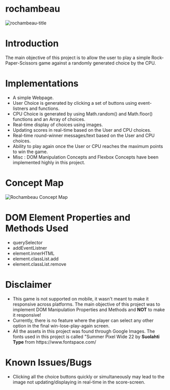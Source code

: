 # rochambeau

![rochambeau-title](https://github.com/mohammednumaan/rochambeau/assets/138296610/7bc7f75d-03ad-42f3-a3c7-1b4046652413)

# Introduction

The main objective of this project is to allow the user to play a simple Rock-Paper-Scissors game against a randomly generated choice by the CPU.

# Implementations

<ul>
  <li> A simple Webpage.</li>
  <li> User Choice is generated by clicking a set of buttons using event-listners and functions.</li>
  <li> CPU Choice is generated by using Math.random() and Math.floor() functions and an Array of choices.</li>
  <li>Real-time display of choices using images.</li>
  <li>Updating scores in real-time based on the User and CPU choices.</li>
  <li>Real-time round-winner messages/text based on the User and CPU choices.</li>
  <li>Ability to play again once the User or CPU reaches the maximum points to win the game.</li>
  <li>Misc : DOM Manipulation Concepts and Flexbox Concepts have been implemented highly in this project.</li>
</ul>

# Concept Map

![Rochambeau Concept Map](https://github.com/mohammednumaan/rochambeau/assets/138296610/1eea7d5e-354b-4579-84b5-1a60ed29c019)


# DOM Element Properties and Methods Used 

<ul>
  <li>querySelector</li>
  <li>addEventListner</li>
  <li>element.innerHTML</li>
  <li>element.classList.add</li>
  <li>element.classList.remove</li>
</ul>

# Disclaimer

<ul>
  <li>This game is not supported on mobile, it wasn't meant to make it responsive across platforms. The main objective of this project was to implement DOM Manipulation Properties and Methods and <b>NOT</b> to make it responsive!</li>
  <li>Currently, there is no feature where the player can select any other option in the final win-lose-play-again screen.</li>
  <li>All the assets in this project was found through Google Images. The fonts used in this project is called "Summer Pixel Wide 22 by <b>Suolahti Type</b> from https://www.fontspace.com/</li>
</ul>

# Known Issues/Bugs

<ul>
  <li>Clicking all the choice buttons quickly or simultaneously may lead to the image not updating/displaying in real-time in the score-screen.</li>
</ul>






